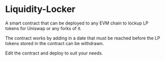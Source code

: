 # Liquidity-Locker

A smart contract that can be deployed to any EVM chain to lockup LP tokens for Uniswap or any forks of it.

The contract works by adding in a date that must be reached before the LP tokens stored in the contract can be withdrawn.

Edit the contract and deploy to suit your needs.
